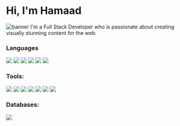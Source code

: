 # Hi, I'm Hamaad
![banner](https://user-images.githubusercontent.com/18343242/167206428-60bcf64b-d2b1-451c-8ba4-7a2b94c0f894.png)
I'm a Full Stack Developer who is passionate about creating visually stunning content for the web.

### Languages
[<img src="https://img.shields.io/badge/JavaScript-F7DF1E?style=for-the-badge&logo=javascript&logoColor=black"/>]() [<img src="https://img.shields.io/badge/TypeScript-007ACC?style=for-the-badge&logo=typescript&logoColor=white"/>]() [<img src="https://img.shields.io/badge/node.js%20-%2343853D.svg?&style=for-the-badge&logo=node.js&logoColor=white"/>]() [<img src="https://img.shields.io/badge/Python-3776AB?style=for-the-badge&logo=python&logoColor=white"/>]() [<img src="https://img.shields.io/badge/html5%20-%23E34F26.svg?&style=for-the-badge&logo=html5&logoColor=white"/>]() [<img src="https://img.shields.io/badge/css3%20-%231572B6.svg?&style=for-the-badge&logo=css3&logoColor=white"/>]()

### Tools:
[<img src="https://img.shields.io/badge/react%20-%2320232a.svg?&style=for-the-badge&logo=react&logoColor=%2361DAFB"/>]() [<img src="https://img.shields.io/badge/Next-black?style=for-the-badge&logo=next.js&logoColor=white"/>]() [<img src="https://img.shields.io/badge/redux%20-%23593d88.svg?&style=for-the-badge&logo=redux&logoColor=white"/>]() [<img src="https://img.shields.io/badge/express.js%20-%23404d59.svg?&style=for-the-badge"/>]() [<img src="https://img.shields.io/badge/bootstrap%20-%23563D7C.svg?&style=for-the-badge&logo=bootstrap&logoColor=white"/>]() [<img src="https://img.shields.io/badge/material%20ui%20-%230081CB.svg?&style=for-the-badge&logo=material-ui&logoColor=white"/>]() [<img src="https://img.shields.io/badge/Socket.io-black?style=for-the-badge&logo=socket.io&badgeColor=010101"/>]() 

### Databases:
[<img src="https://img.shields.io/badge/MongoDB-%234ea94b.svg?style=for-the-badge&logo=mongodb&logoColor=white"/>]() 

